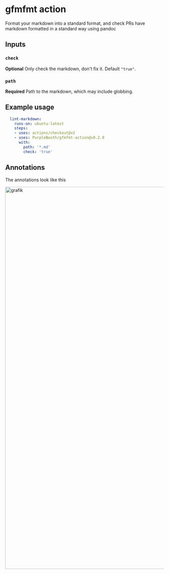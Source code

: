 # gfmfmt action

Format your markdown into a standard format, and check PRs have markdown
formatted in a standard way using pandoc

## Inputs

### `check`

**Optional** Only check the markdown, don't fix it. Default `"true"`.

### `path`

**Required** Path to the markdown, which may include globbing.

## Example usage

``` yaml
  lint-markdown:
    runs-on: ubuntu-latest
    steps:
    - uses: actions/checkout@v2
    - uses: PurpleBooth/gfmfmt-action@v0.2.0
      with:
        path: '*.md'
        check: 'true'
```

## Annotations

The annotations look like this

<img width="1211" alt="grafik" src="https://user-images.githubusercontent.com/133327/121780729-f2e1f580-cba1-11eb-971e-b6c64661af3f.png">
